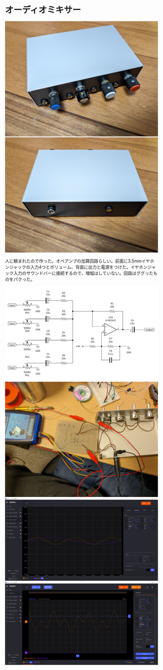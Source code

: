 # オーディオミキサー

<!--description
人に頼まれて作った。自分も欲しいかも
description-->

![外観1](001.jpg)
![外観2](002.jpg)

人に頼まれたので作った。オペアンプの加算回路らしい。前面に3.5mmイヤホンジャックの入力4つとボリューム、背面に出力と電源をつけた。イヤホンジャック入力のサウンドバーに接続するので、増幅はしていない。回路はググったものをパクった。

![回路図 (左右片側)](006.png)
![制作風景](005.jpg)
![入力波形](003.png)
![出力波形](004.png)

